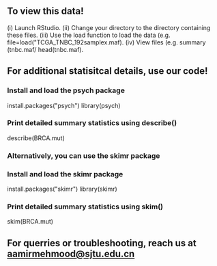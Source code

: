 ## To view this data!
(i) Launch RStudio.
(ii) Change your directory to the directory containing these files.
(iii) Use the load function to load the data (e.g. file=load("TCGA_TNBC_192samplex.maf).
(iv) View files (e.g. summary (tnbc.maf/ head(tnbc.maf). 

## For additional statisitcal details, use our code!
### Install and load the psych package
install.packages("psych")
library(psych)

### Print detailed summary statistics using describe()
describe(BRCA.mut)

### Alternatively, you can use the skimr package
### Install and load the skimr package
install.packages("skimr")
library(skimr)

### Print detailed summary statistics using skim()
skim(BRCA.mut)

## For querries or troubleshooting, reach us at aamirmehmood@sjtu.edu.cn
